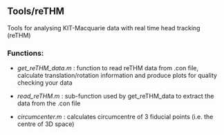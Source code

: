 ## Tools/reTHM

Tools for analysing KIT-Macquarie data with real time head tracking (reTHM)

### Functions:

- *get_reTHM_data.m* : function to read reTHM data from .con file, calculate translation/rotation information and produce plots for quality checking your data

- *read_reTHM.m* : sub-function used by get_reTHM_data to extract the data from the .con file

- *circumcenter.m* : calculates circumcentre of 3 fiducial points (i.e. the centre of 3D space)